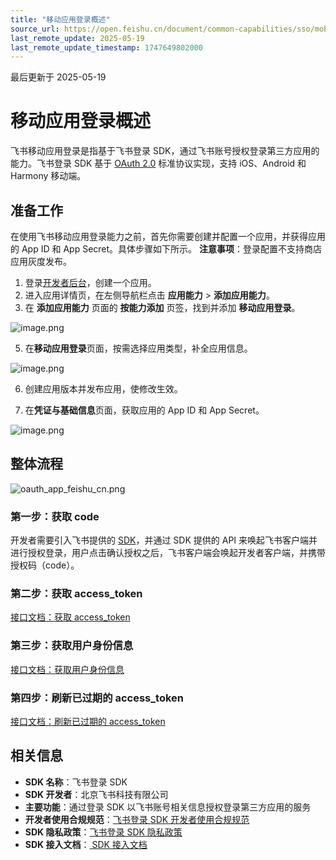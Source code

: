 ```yaml
---
title: "移动应用登录概述"
source_url: https://open.feishu.cn/document/common-capabilities/sso/mobile-app/mobile-app-overview
last_remote_update: 2025-05-19
last_remote_update_timestamp: 1747649802000
---
```

最后更新于 2025-05-19

# 移动应用登录概述
飞书移动应用登录是指基于飞书登录 SDK，通过飞书账号授权登录第三方应用的能力。飞书登录 SDK 基于 [OAuth 2.0](https://oauth.net/2/) 标准协议实现，支持 iOS、Android 和 Harmony 移动端。

## 准备工作

在使用飞书移动应用登录能力之前，首先你需要创建并配置一个应用，并获得应用的 App ID 和 App Secret。具体步骤如下所示。
**注意事项**：登录配置不支持商店应用灰度发布。

1. 登录[开发者后台](https://open.feishu.cn/app)，创建一个应用。
3. 进入应用详情页，在左侧导航栏点击 **应用能力** > **添加应用能力**。
4. 在 **添加应用能力** 页面的 **按能力添加** 页签，找到并添加 **移动应用登录**。

![image.png](https://sf3-cn.feishucdn.com/obj/open-platform-opendoc/a2919e30fb9cf88f2e1050e4fcfed9d4_0eVdFVyglt.png?height=1312&lazyload=true&maxWidth=650&width=2880)

5. 在**移动应用登录**页面，按需选择应用类型，补全应用信息。

![image.png](https://sf3-cn.feishucdn.com/obj/open-platform-opendoc/92b46e99b06490e802f8f65369e2823b_Rv6jfAgd3k.png?height=700&lazyload=true&maxWidth=650&width=994)

6. 创建应用版本并发布应用，使修改生效。

1. 在**凭证与基础信息**页面，获取应用的 App ID 和 App Secret。

![image.png](https://sf3-cn.feishucdn.com/obj/open-platform-opendoc/ce984f7bd751f5eac7c8e86b8c202b5e_kWKIL2j316.png?height=600&lazyload=true&maxWidth=650&width=1700)
## 整体流程

![oauth_app_feishu_cn.png](https://sf3-cn.feishucdn.com/obj/open-platform-opendoc/e2949f41f4aebb8c6152d960ee951ffd_E9mtCZNDt3.png?height=2052&lazyload=true&maxWidth=650&width=1988)

### 第一步：获取 code
开发者需要引入飞书提供的 [SDK](https://open.feishu.cn/document/uAjLw4CM/uYjL24iN/mobile-app/sdk)，并通过 SDK 提供的 API 来唤起飞书客户端并进行授权登录，用户点击确认授权之后，飞书客户端会唤起开发者客户端，并携带授权码（code）。

### 第二步：获取 access_token
[接口文档：获取 access_token](https://open.feishu.cn/document/uAjLw4CM/ukTMukTMukTM/authentication-management/access-token/get-user-access-token) 

### 第三步：获取用户身份信息
[接口文档：获取用户身份信息](https://open.feishu.cn/document/uAjLw4CM/ukTMukTMukTM/reference/authen-v1/user_info/get) 

### 第四步：刷新已过期的 access_token
[接口文档：刷新已过期的 access_token](https://open.feishu.cn/document/uAjLw4CM/ukTMukTMukTM/authentication-management/access-token/refresh-user-access-token)

## 相关信息
- **SDK 名称**：飞书登录 SDK
- **SDK 开发者**：北京飞书科技有限公司
- **主要功能**：通过登录 SDK 以飞书账号相关信息授权登录第三方应用的服务
- **开发者使用合规规范**：[飞书登录 SDK 开发者使用合规规范](https://open.feishu.cn/document/common-capabilities/sso/related-agreements/developers-use-compliance-specifications)
- **SDK 隐私政策**：[飞书登录 SDK 隐私政策](https://open.feishu.cn/document/common-capabilities/sso/related-agreements/feishu-login-sdk-privacy-policy)
- **SDK 接入文档**：[ SDK 接入文档](https://open.feishu.cn/document/uAjLw4CM/uYjL24iN/mobile-app/sdk)

